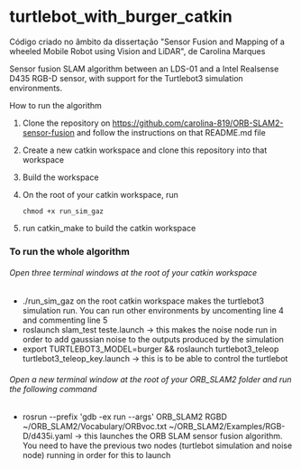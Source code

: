 # turtlebot_with_burger_catkin

Código criado no âmbito da dissertação "Sensor Fusion and  Mapping of a wheeled Mobile Robot using Vision and LiDAR", de Carolina  Marques

Sensor fusion SLAM algorithm between an LDS-01 and a Intel Realsense D435 RGB-D sensor, with support for the Turtlebot3 simulation environments.

How to run the algorithm

1. Clone the repository on https://github.com/carolina-819/ORB-SLAM2-sensor-fusion and follow the instructions on that README.md file

2. Create a new catkin workspace and clone this repository into that workspace

3. Build the workspace

4. On the root of your catkin workspace, run

   `chmod +x run_sim_gaz`

5. run catkin_make to build the catkin workspace



### To run the whole algorithm

###### Open three terminal windows at the root of your catkin workspace

- ./run_sim_gaz on the root catkin workspace makes the turtlebot3 simulation run. You can run other environments by uncomenting line 4 and commenting line 5
- roslaunch slam_test teste.launch -> this makes the noise node run in order to add gaussian noise to the outputs produced by the simulation
- export TURTLEBOT3_MODEL=burger && roslaunch turtlebot3_teleop turtlebot3_teleop_key.launch -> this is to be able to control the turtlebot

###### Open a new terminal window at the root of your ORB_SLAM2 folder and run the following command

- rosrun --prefix 'gdb -ex run --args' ORB_SLAM2 RGBD ~/ORB_SLAM2/Vocabulary/ORBvoc.txt ~/ORB_SLAM2/Examples/RGB-D/d435i.yaml -> this launches the ORB SLAM sensor fusion algorithm. You need to have the previous two nodes (turtlebot simulation and noise node) running in order for this to launch